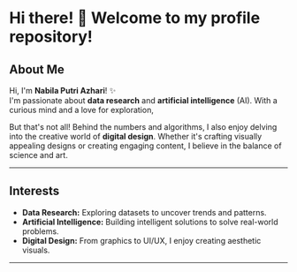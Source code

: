 # Hi there! 👋 Welcome to my profile repository!

## About Me  
Hi, I'm **Nabila Putri Azhari**! ✨  
I'm passionate about **data research** and **artificial intelligence** (AI). 
With a curious mind and a love for exploration,

But that's not all! Behind the numbers and algorithms, I also enjoy delving into the creative world of **digital design**.
Whether it's crafting visually appealing designs or creating engaging content, I believe in the balance of science and art.

---

## Interests
- **Data Research:** Exploring datasets to uncover trends and patterns.
- **Artificial Intelligence:** Building intelligent solutions to solve real-world problems.
- **Digital Design:** From graphics to UI/UX, I enjoy creating aesthetic visuals.

---
